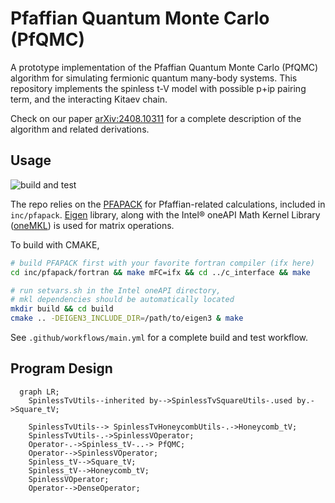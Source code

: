 # Pfaffian Quantum Monte Carlo (PfQMC)

A prototype implementation of the Pfaffian Quantum Monte Carlo (PfQMC) algorithm for simulating fermionic quantum many-body systems. This repository implements the spinless t-V model with possible p+ip pairing term, and the interacting Kitaev chain.

Check on our paper [arXiv:2408.10311](https://arxiv.org/abs/2408.10311) for a complete description of the algorithm and related derivations.

## Usage

![build and test](https://github.com/zyHan2077/PfQMC/actions/workflows/main.yml/badge.svg)

The repo relies on the [PFAPACK](https://arxiv.org/abs/1102.3440) for Pfaffian-related calculations, included in `inc/pfapack`. [Eigen](https://eigen.tuxfamily.org/) library, along with the Intel® oneAPI Math Kernel Library ([oneMKL](https://www.intel.com/content/www/us/en/developer/tools/oneapi/onemkl.html)) is used for matrix operations.

To build with CMAKE,
```bash
# build PFAPACK first with your favorite fortran compiler (ifx here)
cd inc/pfapack/fortran && make mFC=ifx && cd ../c_interface && make

# run setvars.sh in the Intel oneAPI directory,
# mkl dependencies should be automatically located
mkdir build && cd build
cmake .. -DEIGEN3_INCLUDE_DIR=/path/to/eigen3 & make
```

See `.github/workflows/main.yml` for a complete build and test workflow.

## Program Design

```mermaid
  graph LR;
    SpinlessTvUtils--inherited by-->SpinlessTvSquareUtils-.used by.->Square_tV;

    SpinlessTvUtils--> SpinlessTvHoneycombUtils-.->Honeycomb_tV;
    SpinlessTvUtils-.->SpinlessVOperator;
    Operator-.->Spinless_tV-..-> PfQMC;
    Operator-->SpinlessVOperator;
    Spinless_tV-->Square_tV;
    Spinless_tV-->Honeycomb_tV;
    SpinlessVOperator;
    Operator-->DenseOperator;
    
```
